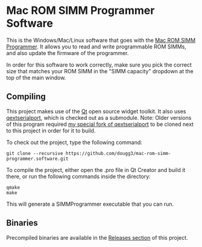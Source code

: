 # Mac ROM SIMM Programmer Software
This is the Windows/Mac/Linux software that goes with the [Mac ROM SIMM Programmer](https://github.com/dougg3/mac-rom-simm-programmer). It allows you to read and write programmable ROM SIMMs, and also update the firmware of the programmer.

In order for this software to work correctly, make sure you pick the correct size that matches your ROM SIMM in the "SIMM capacity" dropdown at the top of the main window.

## Compiling

This project makes use of the [Qt](https://www.qt.io/) open source widget toolkit. It also uses [qextserialport](https://github.com/qextserialport/qextserialport), which is checked out as a submodule. Note: Older versions of this program required [my special fork of qextserialport](https://github.com/dougg3/doug-qextserialport-linuxnotifications) to be cloned next to this project in order for it to build.

To check out the project, type the following command:

`git clone --recursive https://github.com/dougg3/mac-rom-simm-programmer.software.git`

To compile the project, either open the .pro file in Qt Creator and build it there, or run the following commands inside the directory:

```
qmake
make
```

This will generate a SIMMProgrammer executable that you can run.

## Binaries

Precompiled binaries are available in the [Releases section](https://github.com/dougg3/mac-rom-simm-programmer.software/releases) of this project.
